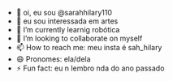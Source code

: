 - 👋 oi, eu sou @sarahhilary110
- 👀 eu sou interessada em artes
- 🌱 I’m currently learnig robótica
- 💞️ I’m looking to collaborate on myself
- 📫 How to reach me: meu insta é sah_hilary
- 😄 Pronomes: ela/dela
- ⚡ Fun fact: eu n lembro nda do ano passado

<!---
sarahhilary110/sarahhilary110 is a ✨ special ✨ repository because its `README.md` (this file) appears on your GitHub profile.
You can click the Preview link to take a look at your changes.
--->
